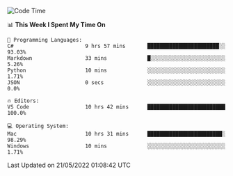 <!--START_SECTION:waka-->
![Code Time](http://img.shields.io/badge/Code%20Time-0%20secs-blue)

📊 **This Week I Spent My Time On** 

```text
💬 Programming Languages: 
C#                       9 hrs 57 mins       ███████████████████████░░   93.03% 
Markdown                 33 mins             █░░░░░░░░░░░░░░░░░░░░░░░░   5.26% 
Python                   10 mins             ░░░░░░░░░░░░░░░░░░░░░░░░░   1.71% 
JSON                     0 secs              ░░░░░░░░░░░░░░░░░░░░░░░░░   0.0%

🔥 Editors: 
VS Code                  10 hrs 42 mins      █████████████████████████   100.0%

💻 Operating System: 
Mac                      10 hrs 31 mins      ████████████████████████░   98.29% 
Windows                  10 mins             ░░░░░░░░░░░░░░░░░░░░░░░░░   1.71%

```


 Last Updated on 21/05/2022 01:08:42 UTC
<!--END_SECTION:waka-->
